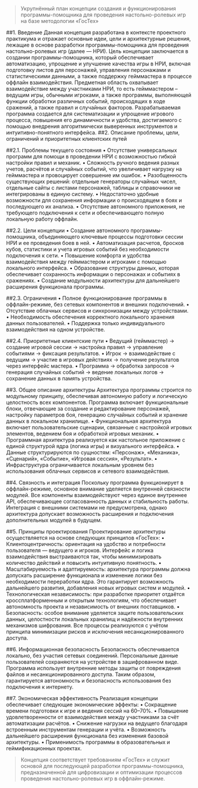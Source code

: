 

> Укрупнённый план концепции создания и функционирования программы-помощника для проведения настольно-ролевых игр на базе методологии «ГосТех»

##1. Введение
Данная концепция разработана в контексте проектного практикума и отражает основные идеи, цели и архитектурные решения, лежащие в основе разработки программы-помощника для проведения настольно-ролевых игр (далее — НРИ). Цель концепции заключается в создании программы-помощника, который обеспечивает автоматизацию, упрощение и улучшение качества игры в НРИ, включая подготовку листов для персонажей, управления персонажами и статистическими данными, а также поддержку гейммастера в процессе оффлайн взаимодействия.
Предметная область охватывает взаимодействие между участниками НРИ, то есть гейммастером – ведущим игры, обычными игроками, а также программы, выполняющей функции обработки различных событий, происходящих в ходе сражений, а также правил и случайных факторов. Разрабатываемая программа создается для систематизации и упрощение игрового процесса, повышения его динамичности и удобства, достигаемого с помощью внедрения алгоритмически выверенных инструментов и интуитивно-понятного интерфейса.
##2. Описание проблемы, цели, ограничений и приоритетных клиентских путей

##2.1. Проблемы текущего состояния
•	Отсутствие универсальных программ для помощи в проведении НРИ с возможностью гибкой настройки правил и механик.
•	Сложность ручного ведения разных учетов, расчётов и случайных событий, что увеличивает нагрузку на гейммастера и провоцирует совершение им ошибок.
•	Разобщенность существующих решений: отдельные генераторы случайных чисел, отдельные сайты с листами персонажей, таблицы и справочники не интегрированы в единую систему.
•	Недостаточно удобные возможности для сохранения информации о происходящем в боях и последующего их анализа.
•	Отсутствие автономного приложения, не требующего подключения к сети и обеспечивающего полную локальную работу оффлайн.

##2.2. Цели концепции
•	Создание автономного программы-помощника, объединяющего ключевые процессы подготовки сессии НРИ и ее проведения боев в ней.
•	Автоматизация расчетов, бросков кубов, статистики и учета игровых событий без необходимости подключения к сети.
•	Повышение комфорта и удобства взаимодействия между гейммастером и игроками с помощью локального интерфейса.
•	Образование структуры данных, которая обеспечивает сохранность информации о персонажах и событиях в сражениях.
•	Создание модульности архитектуры для дальнейшего расширения функционала программы.

##2.3. Ограничения
•	Полное функционирование программы в оффлайн-режиме, без сетевых компонентов и внешних подключений.
•	Отсутствие облачных сервисов и синхронизации между устройствами.
•	Необходимость обеспечения корректного локального хранения данных пользователей.
•	Поддержка только индивидуального взаимодействия на одном устройстве.

##2.4. Приоритетные клиентские пути
•	Ведущий (гейммастер) → создание игровой сессии → настройка правил → управление событиями → фиксация результатов.
•	Игрок → взаимодействие с ведущим → участие в игровых действиях → получение результатов через интерфейс мастера.
•	Программа → обработка запросов → генерация случайных событий → ведение локальных логов → сохранение данных в память устройства.

##3. Общее описание архитектуры
Архитектура программы строится по модульному принципу, обеспечивая автономную работу и логическую целостность всех компонентов. Программа включает функциональные блоки, отвечающие за создание и редактирование персонажей, настройку параметров боя, генерацию случайных событий и хранение данных в локальном хранилище.
•	Функциональная архитектура включает пользовательские сценарии, связанные с настройкой игровых элементов, ведением боя и обработкой игровых механик. 
•	Программная архитектура реализуется как настольное приложение с единой структурой ядра (логика игры) и визуального интерфейса. 
•	Данные структурируются по сущностям: «Персонаж», «Механика», «Сценарий», «Событие», «Игровая сессия», «Результат». 
•	Инфраструктура ограничивается локальным уровнем без использования облачных сервисов и сетевого взаимодействия.

##4. Связность и интеграция
Поскольку программа функционирует в оффлайн-режиме, основное внимание уделяется внутренней связности модулей. Все компоненты взаимодействуют через единое внутреннее API, обеспечивающее согласованность данных и стабильность работы. Интеграция с внешними системами не предусмотрена, однако архитектура допускает возможность расширения и подключения дополнительных модулей в будущем.

##5. Принципы проектирования
Проектирование архитектуры осуществляется на основе следующих принципов «ГосТех»:
•	Клиентоцентричность: ориентация на удобство и потребности пользователя — ведущего и игроков. Интерфейс и логика взаимодействия выстраиваются так, чтобы минимизировать количество действий и повысить интуитивную понятность.
•	Масштабируемость и адаптируемость: архитектура программы должна допускать расширение функционала и изменение логики без необходимости переработки ядра. Это гарантирует возможность дальнейшего развития, добавления новых игровых систем и модулей.
•	Технологическая независимость: при разработке приоритет отдаётся кроссплатформенным и открытым технологиям, что обеспечивает автономность проекта и независимость от внешних поставщиков.
•	Безопасность: особое внимание уделяется защите пользовательских данных, целостности локальных хранилищ и надёжности внутренних механизмов шифрования. Все процессы реализуются с учётом принципа минимизации рисков и исключения несанкционированного доступа.

##6. Информационная безопасность
Безопасность обеспечивается локально, без участия сетевых соединений. 
Персональные данные пользователей сохраняются на устройстве в зашифрованном виде. Программа использует внутренние методы защиты от повреждения файлов и несанкционированного доступа. Таким образом, гарантируется автономность и безопасность использования без подключения к интернету.

##7. Экономическая эффективность
Реализация концепции обеспечивает следующие экономические эффекты:
•	Сокращение времени подготовки к игре и ведения сессий на 60–70%.
•	Повышение удовлетворенности от взаимодействия между участниками за счёт автоматизации расчётов.
•	Снижение нагрузки на ведущего благодаря встроенным инструментам генерации и учёта.
•	Возможность дальнейшего расширения функционала без изменения базовой архитектуры.
•	Применимость программы в образовательных и геймификационных проектах.

> Концепция соответствует требованиям «ГосТех» и служит основой для последующей разработки программы-помощника, предназначенной для цифровизации и оптимизации процессов проведения настольно-ролевых игр в оффлайн-режиме.

